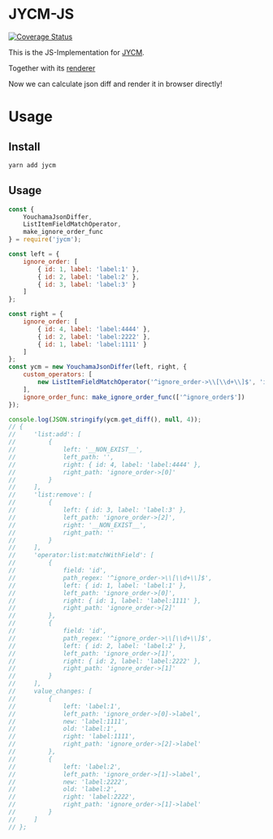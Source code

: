 # JYCM-JS

[![Coverage Status](https://coveralls.io/repos/github/eggachecat/jycm-js/badge.svg?branch=main)](https://coveralls.io/github/eggachecat/jycm-js?branch=main)

This is the JS-Implementation for [JYCM](https://github.com/eggachecat/jycm).

Together with its [renderer](https://github.com/eggachecat/react-jycm-viewer/)

Now we can calculate json diff and render it in browser directly!

# Usage

## Install

```bash
yarn add jycm
```

## Usage

```js
const {
    YouchamaJsonDiffer,
    ListItemFieldMatchOperator,
    make_ignore_order_func
} = require('jycm');

const left = {
    ignore_order: [
        { id: 1, label: 'label:1' },
        { id: 2, label: 'label:2' },
        { id: 3, label: 'label:3' }
    ]
};

const right = {
    ignore_order: [
        { id: 4, label: 'label:4444' },
        { id: 2, label: 'label:2222' },
        { id: 1, label: 'label:1111' }
    ]
};
const ycm = new YouchamaJsonDiffer(left, right, {
    custom_operators: [
        new ListItemFieldMatchOperator('^ignore_order->\\[\\d+\\]$', 'id')
    ],
    ignore_order_func: make_ignore_order_func(['^ignore_order$'])
});

console.log(JSON.stringify(ycm.get_diff(), null, 4));
// {
//     'list:add': [
//         {
//             left: '__NON_EXIST__',
//             left_path: '',
//             right: { id: 4, label: 'label:4444' },
//             right_path: 'ignore_order->[0]'
//         }
//     ],
//     'list:remove': [
//         {
//             left: { id: 3, label: 'label:3' },
//             left_path: 'ignore_order->[2]',
//             right: '__NON_EXIST__',
//             right_path: ''
//         }
//     ],
//     'operator:list:matchWithField': [
//         {
//             field: 'id',
//             path_regex: '^ignore_order->\\[\\d+\\]$',
//             left: { id: 1, label: 'label:1' },
//             left_path: 'ignore_order->[0]',
//             right: { id: 1, label: 'label:1111' },
//             right_path: 'ignore_order->[2]'
//         },
//         {
//             field: 'id',
//             path_regex: '^ignore_order->\\[\\d+\\]$',
//             left: { id: 2, label: 'label:2' },
//             left_path: 'ignore_order->[1]',
//             right: { id: 2, label: 'label:2222' },
//             right_path: 'ignore_order->[1]'
//         }
//     ],
//     value_changes: [
//         {
//             left: 'label:1',
//             left_path: 'ignore_order->[0]->label',
//             new: 'label:1111',
//             old: 'label:1',
//             right: 'label:1111',
//             right_path: 'ignore_order->[2]->label'
//         },
//         {
//             left: 'label:2',
//             left_path: 'ignore_order->[1]->label',
//             new: 'label:2222',
//             old: 'label:2',
//             right: 'label:2222',
//             right_path: 'ignore_order->[1]->label'
//         }
//     ]
// };
```
